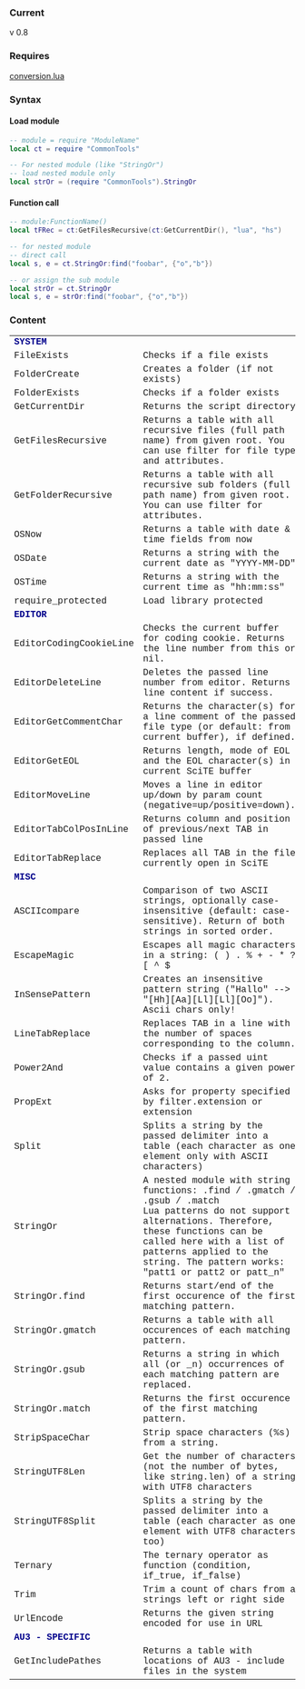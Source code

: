 ### Current
v 0.8
### Requires
[conversion.lua](conversion.lua)
### Syntax
#### Load module
	
```lua
-- module = require "ModuleName"
local ct = require "CommonTools"

-- For nested module (like "StringOr")
-- load nested module only
local strOr = (require "CommonTools").StringOr
```

#### Function call
	
```lua
-- module:FunctionName()
local tFRec = ct:GetFilesRecursive(ct:GetCurrentDir(), "lua", "hs")

-- for nested module
-- direct call
local s, e = ct.StringOr:find("foobar", {"o","b"})

-- or assign the sub module
local strOr = ct.StringOr
local s, e = strOr:find("foobar", {"o","b"})
```
### Content

<table style='font-family:"Courier New"'>
<tr><td><b><span style='color:darkblue'>SYSTEM</span></b></td></tr>
<tr><td>FileExists</td><td>Checks if a file exists</td></tr>
<tr><td>FolderCreate</td><td>Creates a folder (if not exists)</td></tr>
<tr><td>FolderExists</td><td>Checks if a folder exists</td></tr>
<tr><td>GetCurrentDir</td><td>Returns the script directory</td></tr>
<tr><td>GetFilesRecursive</td><td>Returns a table with all recursive files (full path name) from given root. You can use filter for file type and attributes.</td></tr>
<tr><td>GetFolderRecursive</td><td>Returns a table with all recursive sub folders (full path name) from given root. You can use filter for attributes.</td></tr>
<tr><td>OSNow</td><td>Returns a table with date & time fields from now</td></tr>
<tr><td>OSDate</td><td>Returns a string with the current date as "YYYY-MM-DD"</td></tr>
<tr><td>OSTime</td><td>Returns a string with the current time as "hh:mm:ss"</td></tr>
<tr><td>require_protected</td><td>Load library protected</td></tr>

<tr><td><b><span style='color:darkblue'>EDITOR</span></b></td></tr>
<tr><td>EditorCodingCookieLine</td><td>Checks the current buffer for coding cookie. Returns the line number from this or nil.</td></tr>
<tr><td>EditorDeleteLine</td><td>Deletes the passed line number from editor. Returns line content if success.</td></tr>
<tr><td>EditorGetCommentChar</td><td>Returns the character(s) for a line comment of the passed file type (or default: from current buffer), if defined.</td></tr>
<tr><td>EditorGetEOL</td><td>Returns length, mode of EOL and the EOL character(s) in current SciTE buffer</td></tr>
<tr><td>EditorMoveLine</td><td>Moves a line in editor up/down by param count (negative=up/positive=down).</td></tr>
<tr><td>EditorTabColPosInLine</td><td>Returns column and position of previous/next TAB in passed line</td></tr>
<tr><td>EditorTabReplace</td><td>Replaces all TAB in the file currently open in SciTE</td></tr>

<tr><td><b><span style='color:darkblue'>MISC</span></b></td></tr>
<tr><td>ASCIIcompare</td><td>Comparison of two ASCII strings, optionally case-insensitive (default: case-sensitive). Return of both strings in sorted order.</td></tr>
<tr><td>EscapeMagic</td><td>Escapes all magic characters in a string:  ( ) . % + - * ? [ ^ $</td></tr>
<tr><td>InSensePattern</td><td>Creates an insensitive pattern string ("Hallo" --> "[Hh][Aa][Ll][Ll][Oo]"). Ascii chars only!</td></tr>
<tr><td>LineTabReplace</td><td>Replaces TAB in a line with the number of spaces corresponding to the column.</td></tr>
<tr><td>Power2And</td><td>Checks if a passed uint value contains a given power of 2.</td></tr>
<tr><td>PropExt</td><td>Asks for property specified by filter.extension or extension</td></tr>
<tr><td>Split</td><td>Splits a string by the passed delimiter into a table (each character as one element only with ASCII characters)</td></tr>
<tr><td>StringOr</td><td>A nested module with string functions: .find / .gmatch / .gsub / .match<br />Lua patterns do not support alternations. Therefore, these functions can be called here with a list of patterns applied to the string. The pattern works: "patt1 or patt2 or patt_n"</td></tr>
<tr><td>StringOr.find</td><td>Returns start/end of the first occurence of the first matching pattern.</td></tr>
<tr><td>StringOr.gmatch</td><td>Returns a table with all occurences of each matching pattern.</td></tr>
<tr><td>StringOr.gsub</td><td>Returns a string in which all (or _n) occurrences of each matching pattern are replaced.</td></tr>
<tr><td>StringOr.match</td><td>Returns the first occurence of the first matching pattern.</td></tr>
<tr><td>StripSpaceChar</td><td>Strip space characters (%s) from a string.</td></tr>
<tr><td>StringUTF8Len</td><td>Get the number of characters (not the number of bytes, like string.len) of a string with UTF8 characters</td></tr>
<tr><td>StringUTF8Split</td><td>Splits a string by the passed delimiter into a table (each character as one element with UTF8 characters too)</td></tr>
<tr><td>Ternary</td><td>The ternary operator as function (condition, if_true, if_false)</td></tr>
<tr><td>Trim</td><td>Trim a count of chars from a strings left or right side</td></tr>
<tr><td>UrlEncode</td><td>Returns the given string encoded for use in URL</td></tr>

<tr><td><b><span style='color:darkblue'>AU3 - SPECIFIC</span></b></td></tr>
<tr><td>GetIncludePathes</td><td>Returns a table with locations of AU3 - include files in the system</td></tr>
</table>


